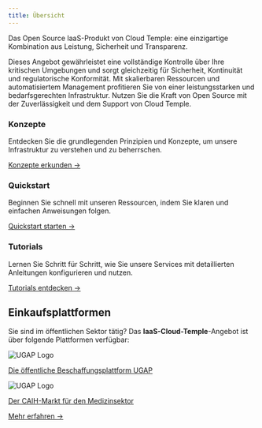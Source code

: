 ```yaml
---
title: Übersicht
---
```


Das Open Source IaaS-Produkt von Cloud Temple: eine einzigartige Kombination aus Leistung, Sicherheit und Transparenz.

Dieses Angebot gewährleistet eine vollständige Kontrolle über Ihre kritischen Umgebungen und sorgt gleichzeitig für Sicherheit, Kontinuität und regulatorische Konformität.
Mit skalierbaren Ressourcen und automatisiertem Management profitieren Sie von einer leistungsstarken und bedarfsgerechten Infrastruktur. Nutzen Sie die Kraft von Open Source mit der Zuverlässigkeit und dem Support von Cloud Temple.

<div class="card-grid">
  <div class="card">
    <h3>Konzepte</h3>
    <p>Entdecken Sie die grundlegenden Prinzipien und Konzepte, um unsere Infrastruktur zu verstehen und zu beherrschen.</p>
    <a href="iaas_opensource/concepts" class="card-link">Konzepte erkunden &rarr;</a>
  </div>
  <div class="card">
    <h3>Quickstart</h3>
    <p>Beginnen Sie schnell mit unseren Ressourcen, indem Sie klaren und einfachen Anweisungen folgen.</p>
    <a href="iaas_opensource/quickstart" class="card-link">Quickstart starten &rarr;</a>
  </div>
    <div class="card">
    <h3>Tutorials</h3>
    <p>Lernen Sie Schritt für Schritt, wie Sie unsere Services mit detaillierten Anleitungen konfigurieren und nutzen.</p>
    <a href="iaas_opensource/tutorials" class="card-link">Tutorials entdecken &rarr;</a>
  </div>
</div>

## Einkaufsplattformen

<div class="purchase-platforms">
  <p>Sie sind im öffentlichen Sektor tätig? Das <strong>IaaS-Cloud-Temple</strong>-Angebot ist über folgende Plattformen verfügbar:</p>

  <div class="platform-card">
    <img src="https://www.medgest.fr/wp-content/uploads/sites/2/2021/09/nouveau-logo-ugap-2021.png" alt="UGAP Logo" class="platform-logo" />
    <p>
      <a href="https://cloudtour.capgemini.fr/partenaires/cloud-temple" target="_blank" rel="noopener noreferrer">
        Die öffentliche Beschaffungsplattform UGAP
      </a>
    </p>
  </div>

  <div class="platform-card">
      <img src="https://i0.wp.com/www.activus-software.fr/wp-content/uploads/2022/09/20221212-GRP-CAIH-BC.png?fit=1300%2C827&ssl=1" alt="UGAP Logo" class="platform-logo" />
    <p>
      <a href="https://www.caih-sante.org" target="_blank" rel="noopener noreferrer">
        Der CAIH-Markt für den Medizinsektor
      </a>
    </p>
  </div>

  <a href="https://www.cloud-temple.com/cloud-souverain-disponible-via-lugap/" target="_blank" rel="noopener noreferrer" class="learn-more-link">
    Mehr erfahren &rarr;
  </a>
</div>